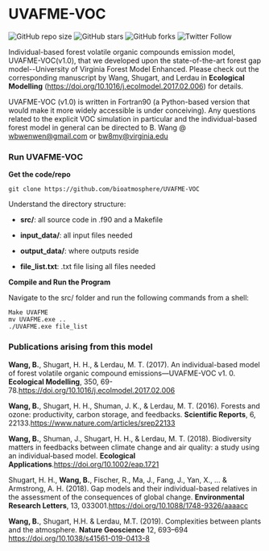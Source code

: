 # UVAFME-VOC

![GitHub repo size](https://img.shields.io/github/repo-size/bioatmosphere/UVAFME-VOC)
![GitHub stars](https://img.shields.io/github/stars/bioatmosphere/UVAFME-VOC?style=social)
![GitHub forks](https://img.shields.io/github/forks/bioatmosphere/UVAFME-VOC?style=social)
![Twitter Follow](https://img.shields.io/twitter/follow/bioatmo_sphere?style=social)

Individual-based forest volatile organic compounds emission model, UVAFME-VOC(v1.0), that we developed upon the state-of-the-art forest gap model--University of Virginia Forest Model Enhanced. Please check out the corresponding manuscript by Wang, Shugart, and Lerdau in **Ecological Modelling** (https://doi.org/10.1016/j.ecolmodel.2017.02.006) for details.

UVAFME-VOC (v1.0) is written in Fortran90 (a Python-based version that would make it more widely accessible is under conceiving). Any questions related to the explicit VOC simulation in particular and the individual-based forest model in general can  be directed to B. Wang @ wbwenwen@gmail.com or bw8my@virginia.edu

### Run UVAFME-VOC

**Get the code/repo**

```shell
git clone https://github.com/bioatmosphere/UVAFME-VOC
```
Understand the directory structure:

- **src/**: all source code in .f90 and a Makefile

- **input_data/**: all input files needed

- **output_data/**: where outputs reside

- **file_list.txt**: .txt file lising all files needed

**Compile and Run the Program**

Navigate to the src/ folder and run the following commands from a shell:

```shell
Make UVAFME
mv UVAFME.exe ..
./UVAFME.exe file_list
```

### Publications arising from this model

**Wang, B.**, Shugart, H. H., & Lerdau, M. T. (2017). An individual-based model of forest volatile organic compound emissions—UVAFME-VOC v1. 0. **Ecological Modelling**, 350, 69-78.https://doi.org/10.1016/j.ecolmodel.2017.02.006

**Wang, B.**, Shugart, H. H., Shuman, J. K., & Lerdau, M. T. (2016). Forests and ozone: productivity, carbon storage, and feedbacks. **Scientific Reports**, 6, 22133.https://www.nature.com/articles/srep22133

**Wang, B.**, Shuman, J., Shugart, H. H., & Lerdau, M. T. (2018). Biodiversity matters in feedbacks between climate change and air quality: a study using an individual‐based model. **Ecological Applications**.https://doi.org/10.1002/eap.1721

Shugart, H. H., **Wang, B.**, Fischer, R., Ma, J., Fang, J., Yan, X., ... & Armstrong, A. H. (2018). Gap models and their individual-based relatives in the assessment of the consequences of global change. **Environmental Research Letters**, 13, 033001.https://doi.org/10.1088/1748-9326/aaaacc

**Wang, B.**, Shugart, H.H. & Lerdau, M.T. (2019). Complexities between plants and the atmosphere. **Nature Geoscience** 12, 693–694 https://doi.org/10.1038/s41561-019-0413-8
